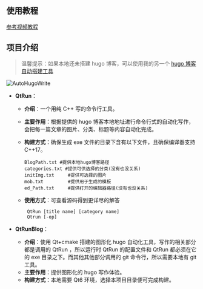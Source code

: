## 使用教程

[参考视频教程](#)

## 项目介绍

> 温馨提示：如果本地还未搭建 hugo 博客，可以使用我的另一个 [hugo 博客自动搭建工具](https://github.com/ACking-you/AutoHugoSetup)

![AutoHugoWrite](https://s2.loli.net/2022/02/09/yJY4VAImClOKcqE.png)

* **QtRun**：

  * **介绍**：一个用纯 C++ 写的命令行工具。

  * **主要作用**：根据提供的 hugo 博客本地地址进行命令行式的自动化写作，会把每一篇文章的图片、分类、标题等内容自动化完成。

  * **构建方式**：确保生成 exe 文件的目录下含有以下文件，且确保编译器支持 C++17。

    ```shell
    BlogPath.txt #提供本地hugo博客路径
    categories.txt #提供可供选择的分类(没有也没关系)
    initImg.txt		#提供可选择的图片
    mob.txt			#提供用于生成的模板
    ed_Path.txt		#提供打开的编辑器路径(没有也没关系)
    ```

  * **使用方式**：可查看源码得到更详尽的解答

    ```shell
     QtRun [title name] [category name]
     Qtrun [-op]
    ```

    

* **QtRunBlog**：
  * **介绍**：使用 Qt+cmake 搭建的图形化 hugo 自动化工具，写作的相关部分都是调用的 QtRun ，所以运行时 QtRun 的配置文件和 QtRun 都必须在它的 exe 目录之下。而其他其他部分调用的 git 命令行，所以需要本地有 git 工具。
  * **主要作用**：提供图形化的 hugo 写作体验。
  * **构建方式**：本地需要 Qt6 环境，选择本项目目录便可完成构建。
